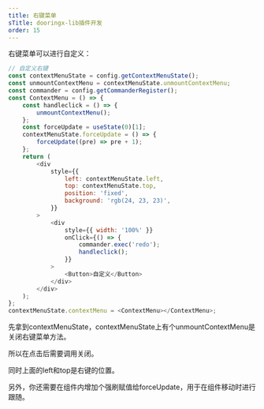 ```yaml
---
title: 右键菜单
sTitle: dooringx-lib插件开发
order: 15
---
```


右键菜单可以进行自定义：

```js
// 自定义右键
const contextMenuState = config.getContextMenuState();
const unmountContextMenu = contextMenuState.unmountContextMenu;
const commander = config.getCommanderRegister();
const ContextMenu = () => {
	const handleclick = () => {
		unmountContextMenu();
	};
	const forceUpdate = useState(0)[1];
	contextMenuState.forceUpdate = () => {
		forceUpdate((pre) => pre + 1);
	};
	return (
		<div
			style={{
				left: contextMenuState.left,
				top: contextMenuState.top,
				position: 'fixed',
				background: 'rgb(24, 23, 23)',
			}}
		>
			<div
				style={{ width: '100%' }}
				onClick={() => {
					commander.exec('redo');
					handleclick();
				}}
			>
				<Button>自定义</Button>
			</div>
		</div>
	);
};
contextMenuState.contextMenu = <ContextMenu></ContextMenu>;
```
先拿到contextMenuState，contextMenuState上有个unmountContextMenu是关闭右键菜单方法。

所以在点击后需要调用关闭。

同时上面的left和top是右键的位置。

另外，你还需要在组件内增加个强刷赋值给forceUpdate，用于在组件移动时进行跟随。